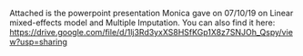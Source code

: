 Attached is the powerpoint presentation Monica gave on 07/10/19 on Linear mixed-effects model and Multiple Imputation. 
You can also find it here: 
https://drive.google.com/file/d/1lj3Rd3yxXS8HSfKGp1X8z7SNJOh_Qspy/view?usp=sharing

